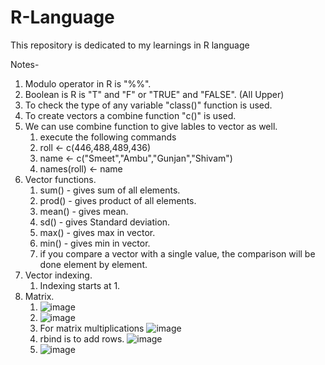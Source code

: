 # R-Language
This repository is dedicated to my learnings in R language

Notes-

1) Modulo operator in R is "%%".
2) Boolean is R is "T" and "F" or "TRUE" and "FALSE". (All Upper)
3) To check the type of any variable "class()" function is used.
4) To create vectors a combine function "c()" is used.
5) We can use combine function to give lables to vector as well. 
     1) execute the following commands
     2)   roll <- c(446,488,489,436)
     3)   name <- c("Smeet","Ambu","Gunjan","Shivam")
     4)   names(roll) <- name
6) Vector functions.
     1) sum() - gives sum of all elements.
     2) prod() - gives product of all elements.
     3) mean() - gives mean.
     4) sd() - gives Standard deviation.
     5) max() - gives max in vector.
     6) min() - gives min in vector.
     7) if you compare a vector with a single value, the comparison will be done element by element.
7) Vector indexing.
     1) Indexing starts at 1.
8) Matrix.
     1) ![image](https://user-images.githubusercontent.com/59577058/132089874-4c0330f6-8a4c-452e-b612-9703b77fade2.png)
     2) ![image](https://user-images.githubusercontent.com/59577058/132090694-926ceec6-d951-4b3a-a700-713075e06adf.png)
     3) For matrix multiplications ![image](https://user-images.githubusercontent.com/59577058/132090949-beb28ea9-d4c8-4ba2-a90f-af328b2ecb09.png)
     4) rbind is to add rows. ![image](https://user-images.githubusercontent.com/59577058/132091102-73cc749e-ee17-43ae-b019-c081d0838cb4.png)
     5) ![image](https://user-images.githubusercontent.com/59577058/132091449-23782df1-7a3c-4b89-b68f-05bc611a9620.png)





